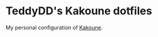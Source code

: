 # TeddyDD's Kakoune dotfiles

My personal configuration of [Kakoune].

[Kakoune]: http://kakoune.org/
